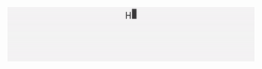 

<!--
**shawnalexsony/shawnalexsony** is a ✨ _special_ ✨ repository because its `README.md` (this file) appears on your GitHub profile.
### Hi there 👋
Here are some ideas to get you started:
- 🔭 I’m currently working on ...
- 🌱 I’m currently learning ...
- 👯 I’m looking to collaborate on ...
- 🤔 I’m looking for help with ...
- 💬 Ask me about ...
- 📫 How to reach me: ...
- 😄 Pronouns: ...
- ⚡ Fun fact: ...
-->
![](https://github.com/shawnalexsony/shawnalexsony/blob/master/intro.gif)
<!--
<h1 align="center">Hi 👋, I'm Shawn Alex Sony</h1>
<h3 align="center">A passionate tech enthusiast. Hardware design engineer by profession. Hobbyist Coder and Maker. A big Otaku and a Fitness freak.</h3>

<p align="left"> <img src="https://komarev.com/ghpvc/?username=shawnalexsony" alt="shawnalexsony" /> </p>

- 🔭 I’m currently working on **Personal IoT backend and Dashboard**

- 👨‍💻 All of my projects are available at [shawnalexsony.now.sh](shawnalexsony.now.sh)

- 💬 Ask me about **Electronics, Embedded Systems, Node.JS, Internet of Things.**

- 📫 How to reach me **shawnalex97@gmail.com**

- ⚡ Fun fact **Deadlift is the king of lifts**

<p align="left"><img src="https://devicons.github.io/devicon/devicon.git/icons/android/android-original-wordmark.svg" alt="android" width="40" height="40"/> <img src="https://www.vectorlogo.zone/logos/gnu_bash/gnu_bash-icon.svg" alt="bash" width="40" height="40"/> <img src="https://devicons.github.io/devicon/devicon.git/icons/bootstrap/bootstrap-plain.svg" alt="bootstrap" width="40" height="40"/> <img src="https://devicons.github.io/devicon/devicon.git/icons/c/c-original.svg" alt="c" width="40" height="40"/> <img src="https://devicons.github.io/devicon/devicon.git/icons/cplusplus/cplusplus-original.svg" alt="cplusplus" width="40" height="40"/> <img src="https://devicons.github.io/devicon/devicon.git/icons/css3/css3-original-wordmark.svg" alt="css3" width="40" height="40"/> <img src="https://devicons.github.io/devicon/devicon.git/icons/express/express-original-wordmark.svg" alt="express" width="40" height="40"/> <img src="https://www.vectorlogo.zone/logos/git-scm/git-scm-icon.svg" alt="git" width="40" height="40"/> <img src="https://devicons.github.io/devicon/devicon.git/icons/html5/html5-original-wordmark.svg" alt="html5" width="40" height="40"/> <img src="https://upload.wikimedia.org/wikipedia/commons/d/d1/Ionic_Logo.svg" alt="ionic" width="40" height="40"/> <img src="https://devicons.github.io/devicon/devicon.git/icons/java/java-original-wordmark.svg" alt="java" width="40" height="40"/> <img src="https://devicons.github.io/devicon/devicon.git/icons/javascript/javascript-original.svg" alt="javascript" width="40" height="40"/> <img src="https://devicons.github.io/devicon/devicon.git/icons/linux/linux-original.svg" alt="linux" width="40" height="40"/> <img src="https://raw.githubusercontent.com/prplx/svg-logos/5585531d45d294869c4eaab4d7cf2e9c167710a9/svg/materialize.svg" alt="materialize" width="40" height="40"/> <img src="https://devicons.github.io/devicon/devicon.git/icons/mongodb/mongodb-original-wordmark.svg" alt="mongodb" width="40" height="40"/> <img src="https://devicons.github.io/devicon/devicon.git/icons/mysql/mysql-original-wordmark.svg" alt="mysql" width="40" height="40"/> <img src="https://devicons.github.io/devicon/devicon.git/icons/nginx/nginx-original.svg" alt="nginx" width="40" height="40"/> <img src="https://devicons.github.io/devicon/devicon.git/icons/nodejs/nodejs-original-wordmark.svg" alt="nodejs" width="40" height="40"/> <img src="https://www.vectorlogo.zone/logos/opencv/opencv-icon.svg" alt="opencv" width="40" height="40"/> <img src="https://devicons.github.io/devicon/devicon.git/icons/php/php-original.svg" alt="php" width="40" height="40"/> <img src="https://devicons.github.io/devicon/devicon.git/icons/postgresql/postgresql-original-wordmark.svg" alt="postgresql" width="40" height="40"/> <img src="https://devicons.github.io/devicon/devicon.git/icons/python/python-original.svg" alt="python" width="40" height="40"/></p><p><img align="center" src="https://github-readme-stats.vercel.app/api/top-langs/?username=shawnalexsony&layout=compact&hide=html" alt="shawnalexsony" /></p>
<p align="center">
<a href="https://twitter.com/shawn_al_x" target="blank"><img align="center" src="https://cdn.jsdelivr.net/npm/simple-icons@3.0.1/icons/twitter.svg" alt="shawn_al_x" height="30" width="30" /></a>
<a href="https://linkedin.com/in/shawnalexsony" target="blank"><img align="center" src="https://cdn.jsdelivr.net/npm/simple-icons@3.0.1/icons/linkedin.svg" alt="shawnalexsony" height="30" width="30" /></a>
<a href="https://fb.com/shawnalexsony" target="blank"><img align="center" src="https://cdn.jsdelivr.net/npm/simple-icons@3.0.1/icons/facebook.svg" alt="shawnalexsony" height="30" width="30" /></a>
<a href="https://instagram.com/shawn_al_x" target="blank"><img align="center" src="https://cdn.jsdelivr.net/npm/simple-icons@3.0.1/icons/instagram.svg" alt="shawn_al_x" height="30" width="30" /></a>
</p>
-->
